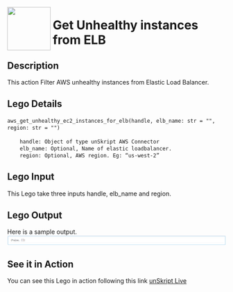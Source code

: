 [<img align="left" src="https://unskript.com/assets/favicon.png" width="100" height="100" style="padding-right: 5px">](https://unskript.com/assets/favicon.png) 
<h1>Get Unhealthy instances from ELB </h1>

## Description
This action Filter AWS unhealthy instances from Elastic Load Balancer.


## Lego Details

    aws_get_unhealthy_ec2_instances_for_elb(handle, elb_name: str = "", region: str = "")

        handle: Object of type unSkript AWS Connector
        elb_name: Optional, Name of elastic loadbalancer.
        region: Optional, AWS region. Eg: “us-west-2”

## Lego Input
This Lego take three inputs handle, elb_name and region. 

## Lego Output
Here is a sample output.
<img src="./1.png">

## See it in Action

You can see this Lego in action following this link [unSkript Live](https://us.app.unskript.io)